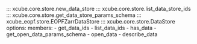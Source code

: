 
::: xcube.core.store.new_data_store
::: xcube.core.store.list_data_store_ids
::: xcube.core.store.get_data_store_params_schema
::: xcube_eopf.store.EOPFZarrDataStore
::: xcube.core.store.DataStore
    options:
      members:
        - get_data_ids
        - list_data_ids
        - has_data
        - get_open_data_params_schema
        - open_data
        - describe_data
